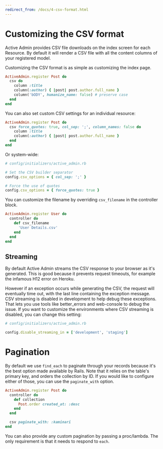 ```yaml
---
redirect_from: /docs/4-csv-format.html
---
```


# Customizing the CSV format

Active Admin provides CSV file downloads on the index screen for each Resource.
By default it will render a CSV file with all the content columns of your
registered model.

Customizing the CSV format is as simple as customizing the index page.

```ruby
ActiveAdmin.register Post do
  csv do
    column :title
    column(:author) { |post| post.author.full_name }
    column('bODY', humanize_name: false) # preserve case
  end
end
```

You can also set custom CSV settings for an individual resource:

```ruby
ActiveAdmin.register Post do
  csv force_quotes: true, col_sep: ';', column_names: false do
    column :title
    column(:author) { |post| post.author.full_name }
  end
end
```

Or system-wide:

```ruby
# config/initializers/active_admin.rb

# Set the CSV builder separator
config.csv_options = { col_sep: ';' }

# Force the use of quotes
config.csv_options = { force_quotes: true }
```

You can customize the filename by overriding `csv_filename` in the controller block.

```ruby
ActiveAdmin.register User do
  controller do
    def csv_filename
      'User Details.csv'
    end
  end
end
```

## Streaming

By default Active Admin streams the CSV response to your browser as it's generated.
This is good because it prevents request timeouts, for example the infamous H12
error on Heroku.

However if an exception occurs while generating the CSV, the request will eventually
time out, with the last line containing the exception message. CSV streaming is
disabled in development to help debug these exceptions. That lets you use tools like
better_errors and web-console to debug the issue. If you want to customize the
environments where CSV streaming is disabled, you can change this setting:

```ruby
# config/initializers/active_admin.rb

config.disable_streaming_in = ['development', 'staging']
```

# Pagination

By default we use `find_each` to paginate through your records because it's the
best option made available by Rails. Note that it relies on the table's primary
key, and orders the collection by ID. If you would like to configure either of
those, you can use the `paginate_with` option.

```ruby
ActiveAdmin.register Post do
  controller do
    def collection
      Post.order created_at: :desc
    end
  end

  csv paginate_with: :kaminari
end
```

You can also provide any custom pagination by passing a proc/lambda. The only
requirement is that it needs to respond to `each`.

